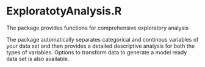 # ExploratotyAnalysis.R
The package provides functions for comprehensive exploratory analysis

The package automatically separates categorical and continous variables of your data set and then provides a detailed descriptive analysis for both the types of variables. Options to transform data to generate a model ready data set is also available.
